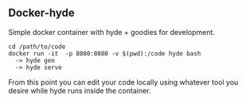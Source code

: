 Docker-hyde
-----------------------

Simple docker container with hyde + goodies for development.

```
cd /path/to/code
docker run -it  -p 8080:8080 -v $(pwd):/code hyde bash
  -> hyde gen
  -> hyde serve
```

From this point you can edit your code locally using whatever tool you desire while
hyde runs inside the container.
